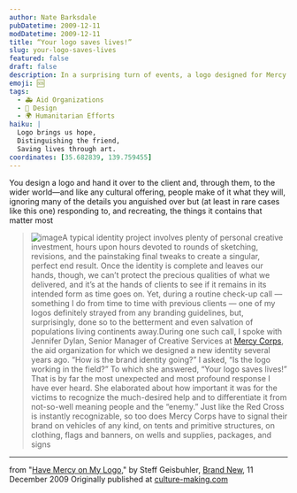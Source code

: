 ```yaml
---
author: Nate Barksdale
pubDatetime: 2009-12-11
modDatetime: 2009-12-11
title: “Your logo saves lives!”
slug: your-logo-saves-lives
featured: false
draft: false
description: In a surprising turn of events, a logo designed for Mercy Corps has proven to be crucial for identifying aid in crisis situations.
emoji: 🆘
tags:
  - 🚑 Aid Organizations
  - 🎨 Design
  - 🌍 Humanitarian Efforts
haiku: |
  Logo brings us hope,  
  Distinguishing the friend,  
  Saving lives through art.
coordinates: [35.682839, 139.759455]
---
```


You design a logo and hand it over to the client and, through them, to the wider world—and like any cultural offering, people make of it what they will, ignoring many of the details you anguished over but (at least in rare cases like this one) responding to, and recreating, the things it contains that matter most

> ![image](http://culture-making.com/media/mercy_corps_03.jpg)A typical identity project involves plenty of personal creative investment, hours upon hours devoted to rounds of sketching, revisions, and the painstaking final tweaks to create a singular, perfect end result. Once the identity is complete and leaves our hands, though, we can’t protect the precious qualities of what we delivered, and it’s at the hands of clients to see if it remains in its intended form as time goes on. Yet, during a routine check-up call — something I do from time to time with previous clients — one of my logos definitely strayed from any branding guidelines, but, surprisingly, done so to the betterment and even salvation of populations living continents away.During one such call, I spoke with Jennifer Dylan, Senior Manager of Creative Services at [Mercy Corps](http://www.mercycorps.org/), the aid organization for which we designed a new identity several years ago. “How is the brand identity going?” I asked, “Is the logo working in the field?” To which she answered, “Your logo saves lives!” That is by far the most unexpected and most profound response I have ever heard. She elaborated about how important it was for the victims to recognize the much-desired help and to differentiate it from not-so-well meaning people and the “enemy.” Just like the Red Cross is instantly recognizable, so too does Mercy Corps have to signal their brand on vehicles of any kind, on tents and primitive structures, on clothing, flags and banners, on wells and supplies, packages, and signs

---

from "[Have Mercy on My Logo](http://www.underconsideration.com/brandnew/archives/have_mercy_on_my_logo.php)," by Steff Geisbuhler, [Brand New](http://www.underconsideration.com/brandnew/archives/have_mercy_on_my_logo.php), 11 December 2009 Originally published at [culture-making.com](http://www.culture-making.com)
